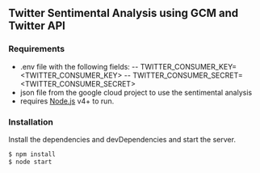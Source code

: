 ## Twitter Sentimental Analysis using GCM and Twitter API

### Requirements
- .env file with the following fields:
      -- TWITTER_CONSUMER_KEY=<TWITTER_CONSUMER_KEY>
      -- TWITTER_CONSUMER_SECRET=<TWITTER_CONSUMER_SECRET>
- json file from the google cloud project to use the sentimental analysis
- requires [Node.js](https://nodejs.org/) v4+ to run.

### Installation

Install the dependencies and devDependencies and start the server.

```sh
$ npm install
$ node start
```



 